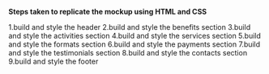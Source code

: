 **Steps taken to replicate the mockup using HTML and CSS**

1.build and style the header
2.build and style the benefits section
3.build and style the activities section
4.build and style the services section
5.build and style the formats section
6.build and style the payments section
7.build and style the testimonials section
8.build and style the contacts section
9.build and style the footer
